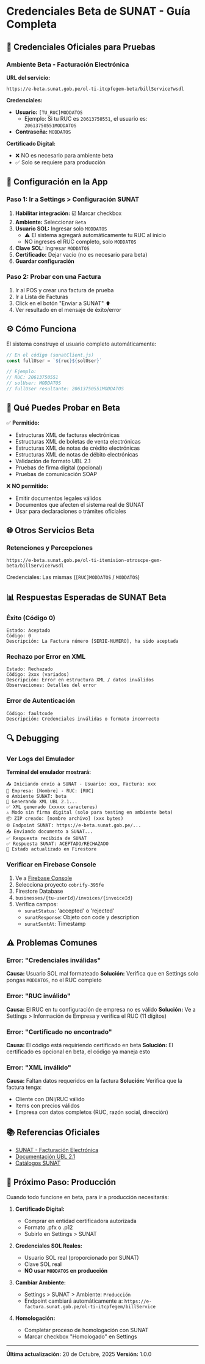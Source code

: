# Credenciales Beta de SUNAT - Guía Completa

## 🔑 Credenciales Oficiales para Pruebas

### Ambiente Beta - Facturación Electrónica

**URL del servicio:**
```
https://e-beta.sunat.gob.pe/ol-ti-itcpfegem-beta/billService?wsdl
```

**Credenciales:**
- **Usuario:** `[TU_RUC]MODDATOS`
  - Ejemplo: Si tu RUC es `20613750551`, el usuario es: `20613750551MODDATOS`
- **Contraseña:** `MODDATOS`

**Certificado Digital:**
- ❌ NO es necesario para ambiente beta
- ✅ Solo se requiere para producción

## 📝 Configuración en la App

### Paso 1: Ir a Settings > Configuración SUNAT

1. **Habilitar integración:** ☑️ Marcar checkbox
2. **Ambiente:** Seleccionar `Beta`
3. **Usuario SOL:** Ingresar solo `MODDATOS`
   - ⚠️ El sistema agregará automáticamente tu RUC al inicio
   - NO ingreses el RUC completo, solo `MODDATOS`
4. **Clave SOL:** Ingresar `MODDATOS`
5. **Certificado:** Dejar vacío (no es necesario para beta)
6. **Guardar configuración**

### Paso 2: Probar con una Factura

1. Ir al POS y crear una factura de prueba
2. Ir a Lista de Facturas
3. Click en el botón "Enviar a SUNAT" ⬆️
4. Ver resultado en el mensaje de éxito/error

## ⚙️ Cómo Funciona

El sistema construye el usuario completo automáticamente:
```javascript
// En el código (sunatClient.js)
const fullUser = `${ruc}${solUser}`

// Ejemplo:
// RUC: 20613750551
// solUser: MODDATOS
// fullUser resultante: 20613750551MODDATOS
```

## 🧪 Qué Puedes Probar en Beta

✅ **Permitido:**
- Estructuras XML de facturas electrónicas
- Estructuras XML de boletas de venta electrónicas
- Estructuras XML de notas de crédito electrónicas
- Estructuras XML de notas de débito electrónicas
- Validación de formato UBL 2.1
- Pruebas de firma digital (opcional)
- Pruebas de comunicación SOAP

❌ **NO permitido:**
- Emitir documentos legales válidos
- Documentos que afecten el sistema real de SUNAT
- Usar para declaraciones o trámites oficiales

## 🌐 Otros Servicios Beta

### Retenciones y Percepciones
```
https://e-beta.sunat.gob.pe/ol-ti-itemision-otroscpe-gem-beta/billService?wsdl
```

Credenciales: Las mismas (`[RUC]MODDATOS` / `MODDATOS`)

## 📊 Respuestas Esperadas de SUNAT Beta

### Éxito (Código 0)
```
Estado: Aceptado
Código: 0
Descripción: La Factura número [SERIE-NUMERO], ha sido aceptada
```

### Rechazo por Error en XML
```
Estado: Rechazado
Código: 2xxx (variados)
Descripción: Error en estructura XML / datos inválidos
Observaciones: Detalles del error
```

### Error de Autenticación
```
Código: faultcode
Descripción: Credenciales inválidas o formato incorrecto
```

## 🔍 Debugging

### Ver Logs del Emulador

**Terminal del emulador mostrará:**
```
📤 Iniciando envío a SUNAT - Usuario: xxx, Factura: xxx
🏢 Empresa: [Nombre] - RUC: [RUC]
⚙️ Ambiente SUNAT: beta
📝 Generando XML UBL 2.1...
✅ XML generado (xxxxx caracteres)
⚠️ Modo sin firma digital (solo para testing en ambiente beta)
📦 ZIP creado: [nombre archivo] (xxx bytes)
🌐 Endpoint SUNAT: https://e-beta.sunat.gob.pe/...
📤 Enviando documento a SUNAT...
✅ Respuesta recibida de SUNAT
✅ Respuesta SUNAT: ACEPTADO/RECHAZADO
💾 Estado actualizado en Firestore
```

### Verificar en Firebase Console

1. Ve a [Firebase Console](https://console.firebase.google.com/)
2. Selecciona proyecto `cobrify-395fe`
3. Firestore Database
4. `businesses/{tu-userId}/invoices/{invoiceId}`
5. Verifica campos:
   - `sunatStatus`: 'accepted' o 'rejected'
   - `sunatResponse`: Objeto con code y description
   - `sunatSentAt`: Timestamp

## ⚠️ Problemas Comunes

### Error: "Credenciales inválidas"
**Causa:** Usuario SOL mal formateado
**Solución:** Verifica que en Settings solo pongas `MODDATOS`, no el RUC completo

### Error: "RUC inválido"
**Causa:** El RUC en tu configuración de empresa no es válido
**Solución:** Ve a Settings > Información de Empresa y verifica el RUC (11 dígitos)

### Error: "Certificado no encontrado"
**Causa:** El código está requiriendo certificado en beta
**Solución:** El certificado es opcional en beta, el código ya maneja esto

### Error: "XML inválido"
**Causa:** Faltan datos requeridos en la factura
**Solución:** Verifica que la factura tenga:
- Cliente con DNI/RUC válido
- Items con precios válidos
- Empresa con datos completos (RUC, razón social, dirección)

## 📚 Referencias Oficiales

- [SUNAT - Facturación Electrónica](https://cpe.sunat.gob.pe/)
- [Documentación UBL 2.1](http://docs.oasis-open.org/ubl/UBL-2.1.html)
- [Catálogos SUNAT](https://cpe.sunat.gob.pe/node/88)

## 🎯 Próximo Paso: Producción

Cuando todo funcione en beta, para ir a producción necesitarás:

1. **Certificado Digital:**
   - Comprar en entidad certificadora autorizada
   - Formato .pfx o .p12
   - Subirlo en Settings > SUNAT

2. **Credenciales SOL Reales:**
   - Usuario SOL real (proporcionado por SUNAT)
   - Clave SOL real
   - **NO usar `MODDATOS` en producción**

3. **Cambiar Ambiente:**
   - Settings > SUNAT > Ambiente: `Producción`
   - Endpoint cambiará automáticamente a:
     `https://e-factura.sunat.gob.pe/ol-ti-itcpfegem/billService`

4. **Homologación:**
   - Completar proceso de homologación con SUNAT
   - Marcar checkbox "Homologado" en Settings

---

**Última actualización:** 20 de Octubre, 2025
**Versión:** 1.0.0
